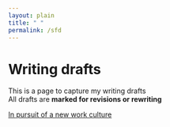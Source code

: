 ```yaml
---
layout: plain
title: " "
permalink: /sfd
---
```


# Writing drafts

This is a page to capture my writing drafts <br>
All drafts are **marked for revisions or rewriting**

[In pursuit of a new work culture](https://www.sijokuruvilla.in/work) <br>

